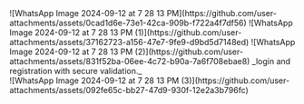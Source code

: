 <div>
![WhatsApp Image 2024-09-12 at 7 28 13 PM](https://github.com/user-attachments/assets/0cad1d6e-73e1-42ca-909b-f722a4f7df56)
![WhatsApp Image 2024-09-12 at 7 28 13 PM (1)](https://github.com/user-attachments/assets/37162723-a156-47e7-9fe9-d9bd5d7148ed)
![WhatsApp Image 2024-09-12 at 7 28 13 PM (2)](https://github.com/user-attachments/assets/831f52ba-06ee-4c72-b90a-7a6f708ebae8)
  _login and registration with secure validation._
</div>
<div>
![WhatsApp Image 2024-09-12 at 7 28 13 PM (3)](https://github.com/user-attachments/assets/092fe65c-bb27-47d9-930f-12e2a3b796fc)
</div>
